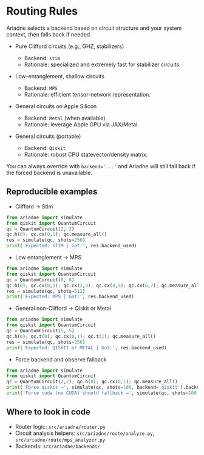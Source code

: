 # Routing Rules

Ariadne selects a backend based on circuit structure and your system context, then falls back if needed.

- Pure Clifford circuits (e.g., GHZ, stabilizers)
  - Backend: `stim`
  - Rationale: specialized and extremely fast for stabilizer circuits.

- Low-entanglement, shallow circuits
  - Backend: `MPS`
  - Rationale: efficient tensor-network representation.

- General circuits on Apple Silicon
  - Backend: `Metal` (when available)
  - Rationale: leverage Apple GPU via JAX/Metal.

- General circuits (portable)
  - Backend: `Qiskit`
  - Rationale: robust CPU statevector/density matrix.

You can always override with `backend='...'` and Ariadne will still fall back if the forced backend is unavailable.

## Reproducible examples

- Clifford → Stim
```python
from ariadne import simulate
from qiskit import QuantumCircuit
qc = QuantumCircuit(2, 2)
qc.h(0); qc.cx(0,1); qc.measure_all()
res = simulate(qc, shots=256)
print('Expected: STIM | Got:', res.backend_used)
```

- Low entanglement → MPS
```python
from ariadne import simulate
from qiskit import QuantumCircuit
qc = QuantumCircuit(8, 8)
qc.h(0); qc.cx(0,1); qc.cx(2,3); qc.cx(4,5); qc.cx(6,7); qc.measure_all()
res = simulate(qc, shots=512)
print('Expected: MPS | Got:', res.backend_used)
```

- General non-Clifford → Qiskit or Metal
```python
from ariadne import simulate
from qiskit import QuantumCircuit
qc = QuantumCircuit(5, 5)
qc.h(0); qc.t(0); qc.cx(0,1); qc.t(1); qc.measure_all()
res = simulate(qc, shots=256)
print('Expected: QISKIT or METAL | Got:', res.backend_used)
```

- Force backend and observe fallback
```python
from ariadne import simulate
from qiskit import QuantumCircuit
qc = QuantumCircuit(2,2); qc.h(0); qc.cx(0,1); qc.measure_all()
print('Force qiskit →', simulate(qc, shots=100, backend='qiskit').backend_used)
print('Force cuda (no CUDA) should fallback →', simulate(qc, shots=100, backend='cuda').backend_used)
```

## Where to look in code

- Router logic: `src/ariadne/router.py`
- Circuit analysis helpers: `src/ariadne/route/analyze.py`, `src/ariadne/route/mps_analyzer.py`
- Backends: `src/ariadne/backends/`
